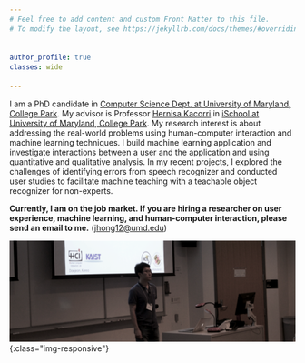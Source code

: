 ```yaml
---
# Feel free to add content and custom Front Matter to this file.
# To modify the layout, see https://jekyllrb.com/docs/themes/#overriding-theme-defaults


author_profile: true
classes: wide

---
```


I am a PhD candidate in [Computer Science Dept. at University of Maryland, College Park](http://cs.umd.edu/). 
My advisor is Professor [Hernisa Kacorri](https://terpconnect.umd.edu/~hernisa/) in [iSchool at University of Maryland, College Park](https://ischool.umd.edu/).
My research interest is about addressing the real-world problems using human-computer interaction and machine learning techniques. 
I build machine learning application and investigate interactions between a user and the application and using quantitative and qualitative analysis.
In my recent projects, I explored the challenges of identifying errors from speech recognizer and 
conducted user studies to facilitate machine teaching with a teachable object recognizer for non-experts.


<b> Currently, I am on the job market. If you are hiring a researcher on user experience, machine learning, and human-computer interaction, please send an email to me.</b> ([jhong12@umd.edu](mailto:jhong12@umd.edu))

![intro_image](/images/symposium.png){:class="img-responsive"}